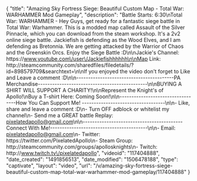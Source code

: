 {
    "title": "Amazing Sky Fortress Siege: Beautiful Custom Map - Total War: WARHAMMER Mod Gameplay",
    "description": "Battle Starts: 6:30\nTotal War: WARHAMMER - Hey Guys, get ready for a fantastic siege battle in Total War: Warhammer.  This is a modded map called Assault of the Silver Pinnacle, which you can download from the steam workshop.  It's a 2v2 online siege battle.  Jackiefish is defending as the Wood Elves, and I am defending as Bretonnia.  We are getting attacked by the Warrior of Chaos and the Greenskin Orcs.  Enjoy the Siege Battle :D\n\nJackie's Channel:  https:\/\/www.youtube.com\/user\/Jackiefishhhhhh\n\nMap Link: http:\/\/steamcommunity.com\/sharedfiles\/filedetails\/?id=898579709&searchtext=\n\nIf you enjoyed the video don't forget to Like and Leave a comment :D\n\n-----------------------------------------PA Merchandise----------------------------------------------\n\nBUYING A SHIRT WILL SUPPORT A CHARITY!\n\nRepresent the Knight's of Apollo!\nBuy a T-shirt Here: Coming Soon!\n\n----------------------------------How You Can Support Me! -----------------------------------\n\n- Like, share and leave a comment :D\n- Turn OFF adblock or whitelist my channel\n- Send me a GREAT battle Replay: pixelatedapollo@gmail.com\n\n------------------------------------------Connect With Me!-----------------------------------------\n\n- Email: pixelatedapollo@gmail.com\n- Twitter: https:\/\/twitter.com\/PixelatedApollo\n- Steam Group:  http:\/\/steamcommunity.com\/groups\/apollosknights\n- Twitch: http:\/\/www.twitch.tv\/pixelatedapollo",
    "videoid": "117404888",
    "date_created": "1491856513",
    "date_modified": "1506478188",
    "type": "captivate",
    "layout": "video",
    "url": "\/v\/amazing-sky-fortress-siege-beautiful-custom-map-total-war-warhammer-mod-gameplay\/117404888"
}